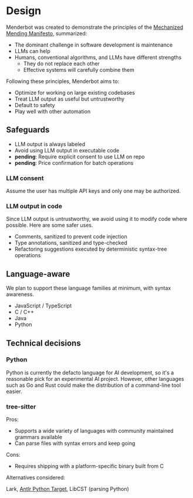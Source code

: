 # Design

Menderbot was created to demonstrate the principles of the [Mechanized Mending Manifesto](https://mender.ai/docs/intro), summarized:

* The dominant challenge in software development is maintenance
* LLMs can help
* Humans, conventional algorithms, and LLMs have different strengths
  * They do not replace each other
  * Effective systems will carefully combine them

Following these principles, Menderbot aims to:

* Optimize for working on large existing codebases
* Treat LLM output as useful but untrustworthy
* Default to safety
* Play well with other automation

## Safeguards

* LLM output is always labeled
* Avoid using LLM output in executable code
* **pending**: Require explicit consent to use LLM on repo
* **pending**: Price confirmation for batch operations

### LLM consent

Assume the user has multiple API keys and only one may be authorized.

### LLM output in code

Since LLM output is untrustworthy, we avoid using it to modify code where possible. Here are some safer uses.

* Comments, sanitized to prevent code injection
* Type annotations, sanitized and type-checked
* Refactoring suggestions executed by deterministic syntax-tree operations

## Language-aware

We plan to support these language families at minimum, with syntax awareness.

* JavaScript / TypeScript
* C / C++
* Java
* Python

## Technical decisions

### Python

Python is currently the defacto language for AI development, so it's a reasonable pick for an experimental AI project. However, other languages such as Go and Rust could make the distribution of a command-line tool easier.

### tree-sitter

Pros:
* Supports a wide variety of languages with community maintained grammars available
* Can parse files with syntax errors and keep going

Cons:
* Requires shipping with a platform-specific binary built from C

Alternatives considered: 

Lark, [Antlr Python Target](https://github.com/antlr/antlr4/blob/master/doc/python-target.md), LibCST (parsing Python)

